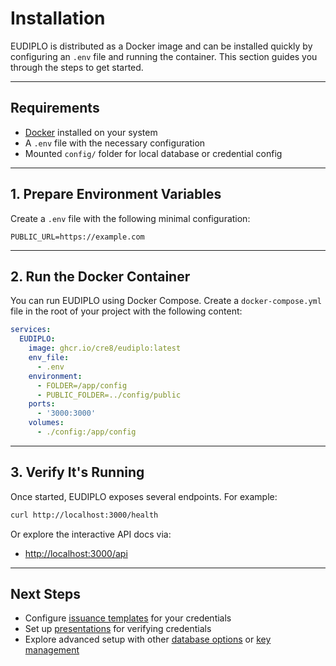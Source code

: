 # Installation

EUDIPLO is distributed as a Docker image and can be installed quickly by
configuring an `.env` file and running the container. This section guides you
through the steps to get started.

---

## Requirements

- [Docker](https://www.docker.com/get-started) installed on your system
- A `.env` file with the necessary configuration
- Mounted `config/` folder for local database or credential config

---

## 1. Prepare Environment Variables

Create a `.env` file with the following minimal configuration:

```env
PUBLIC_URL=https://example.com
```

---

## 2. Run the Docker Container

You can run EUDIPLO using Docker Compose. Create a `docker-compose.yml` file in
the root of your project with the following content:

```yaml
services:
  EUDIPLO:
    image: ghcr.io/cre8/eudiplo:latest
    env_file:
      - .env
    environment:
      - FOLDER=/app/config
      - PUBLIC_FOLDER=../config/public
    ports:
      - '3000:3000'
    volumes:
      - ./config:/app/config
```

---

## 3. Verify It's Running

Once started, EUDIPLO exposes several endpoints. For example:

```bash
curl http://localhost:3000/health
```

Or explore the interactive API docs via:

- [http://localhost:3000/api](http://localhost:3000/api)

---

## Next Steps

- Configure [issuance templates](issuance.md) for your credentials
- Set up [presentations](presentation.md) for verifying credentials
- Explore advanced setup with other
  [database options](../architecture/database.md) or
  [key management](../architecture/key-management.md)
